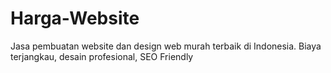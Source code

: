 # Harga-Website
Jasa pembuatan website dan design web murah terbaik di Indonesia. Biaya terjangkau, desain profesional, SEO Friendly
